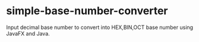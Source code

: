 # simple-base-number-converter
Input decimal base number to convert into HEX,BIN,OCT base number using JavaFX and Java.
